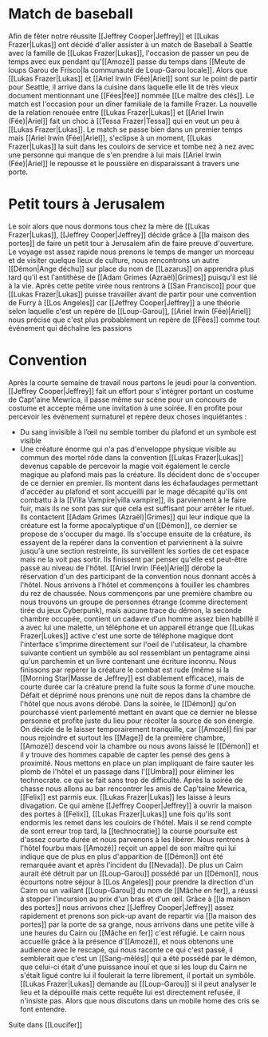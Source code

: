 # Match de baseball
Afin de fêter notre réussite [[Jeffrey Cooper|Jeffrey]] et [[Lukas Frazer|Lukas]] ont décidé d'aller assister à un match de Baseball à Seattle avec la famille de [[Lukas Frazer|Lukas]], l'occasion de passer un peu de temps avec eux pendant qu'[[Amozé]] passe du temps dans [[Meute de loups Garou de Frisco|la communauté de Loup-Garou locale]].
Alors que [[Lukas Frazer|Lukas]] et [[Ariel Irwin (Fée)|Ariel]] sont sur le point de partir pour Seattle, il arrive dans la cuisine dans laquelle elle lit de très vieux document mentionnant une [[Fées|fée]] nommée [[Le maître des clés]].
Le match est l'occasion pour un dîner familiale de la famille Frazer. La nouvelle de la relation renouée entre [[Lukas Frazer|Lukas]] et [[Ariel Irwin (Fée)|Ariel]] fait un choc à [[Tessa Frazer|Tessa]] qui en veut un peu à [[Lukas Frazer|Lukas]].
Le match se passe bien dans un premier temps mais [[Ariel Irwin (Fée)|Ariel]], s'eclipse à un moment, [[Lukas Frazer|Lukas]] la suit dans les couloirs de service et tombe nez à nez avec une personne qui manque de s'en prendre à lui mais [[Ariel Irwin (Fée)|Ariel]] le repousse et le poussière en disparaissant à travers une porte.
# Petit tours à Jerusalem
Le soir alors que nous dormons tous chez la mère de [[Lukas Frazer|Lukas]], [[Jeffrey Cooper|Jeffrey]] décide grâce à [[la maison des portes]] de faire un petit tour à Jerusalem afin de faire preuve d'ouverture. Le voyage est assez rapide nous prenons le temps de manger un morceau et de visiter quelque lieux de culture, nous rencontrons un autre [[Démon|Ange déchu]] sur place du nom de [[Lazarus]] on apprendra plus tard qu'il est l'antithèse de [[Adam Grimes (Azraël)|Grimes]] puisqu'il est lié à la vie.
Après cette petite virée nous rentrons à [[San Francisco]] pour que [[Lukas Frazer|Lukas]] puisse travailler avant de partir pour une convention de Furry à [[Los Angeles]] car [[Jeffrey Cooper|Jeffrey]] a une théorie selon laquelle c'est un repère de [[Loup-Garou]], [[Ariel Irwin (Fée)|Ariel]] nous précise que c'est plus probablement un repère de [[Fées]] comme tout événement qui déchaîne les passions
# Convention
Après la courte semaine de travail nous partons le jeudi pour la convention. [[Jeffrey Cooper|Jeffrey]] fait un effort pour s'intégrer portant un costume de Capt'aine Mewrica, il passe même sur scène pour un concours de costume et accepte même une invitation à une soirée. Il en profite pour percevoir les événement surnaturel et repère deux choses inquiétantes : 
* Du sang invisible à l’œil nu semble tomber du plafond et un symbole est visible
* Une créature énorme qui n'a pas d'enveloppe physique visible au commun des mortel rôde dans la convention
[[Lukas Frazer|Lukas]] devenus capable de percevoir la magie voit également le cercle magique au plafond mais pas la créature. Ils décident donc de s'occuper de ce dernier en premier.
Ils montent dans les échafaudages permettant d'accéder au plafond et sont accueilli par le mage décapité qu'ils ont combattu à la [[Villa Vampire|villa vampire]], ils parviennent à le faire fuir, mais ils ne sont pas sur que cela est suffisant pour arrêter le rituel. 
Ils contactent [[Adam Grimes (Azraël)|Grimes]] qui leur indique que la créature est la forme apocalyptique d'un [[Démon]], ce dernier se propose de s'occuper du mage.
Ils s'occupe ensuite de la créature, ils essayent de la repérer dans la convention et parviennent à la suivre jusqu'à une section restreinte, ils surveillent les sorties de cet espace mais ne la voit pas sortir. Ils finissent par penser qu'elle est peut-être passé au niveau de l'hôtel. [[Ariel Irwin (Fée)|Ariel]] dérobe la réservation d'un des participant de la convention nous donnant accès à l'hôtel. Nous arrivons à l'hôtel et commençons à fouiller les chambres du rez de chaussée. Nous commençons par une première chambre ou nous trouvons un groupe de personnes étrange (comme directement tirée du jeux Cyberpunk), mais aucune trace du démon, la seconde chambre occupée, contient un cadavre d'un homme assez bien habillé il a avec lui une malette, un téléphone et un appareil étrange que [[Lukas Frazer|Lukes]] active c'est une sorte de téléphone magique dont l'interface s'imprime directement sur l'oeil de l'utilisateur, la chambre suivante contient un symbôle au sol ressemblant un pentagrame ainsi qu'un parchemin et un livre contenant une écriture inconnu. Nous finissons par repérer la créature le combat est rude (même si la [[Morning Star|Masse de Jeffrey]] est diablement efficace), mais de courte durée car la créature prend la fuite sous la forme d'une mouche.
Défait et déprimé nous prenons une nuit de repos dans la chambre de l'hôtel que nous avons dérobé.
Dans la soirée, le [[Démon]] qu'on pourchassé vient parlementé mettant en avant que ce dernier ne blesse personne et profite juste du lieu pour récolter la source de son énergie. On décide de le laisser temporairement tranquille, car [[Amozé]] fini par nous rejoindre et surtout les [[Mage]] de la première chambre, [[Amozé]] descend voir la chambre ou nous avons laissé le [[Démon]] et il y trouve des hommes capable de capter les pensé des gens à proximité.
Nous mettons en place un plan impliquant de faire sauter les plomb de l'hôtel et un passage dans l'[[Umbra]] pour éliminer les technocrate. ce qui se fait sans trop de difficulté.
Après la soirée de chasse nous allons au bar rencontrer les amis de Cap'taine Mewrica, [[Felix]] est parmis eux. [[Lukas Frazer|Lukas]] les laisse à leurs divagation. Ce qui amène [[Jeffrey Cooper|Jeffrey]] à ouvrir la maison des portes à [[Felix]], [[Lukas Frazer|Lukas]] une fois qu'ils sont endormis les remet dans les couloirs de l'hôtel. Mais il se rend compte de sont erreur trop tard, la [[technocratie]] la course poursuite est d'assez courte durée et nous parvenons à les libérer.
Nous rentrons à l'hôtel fourbu mais [[Amozé]] reçoit un appel de son maître qui lui indique que de plus en plus d'apparition de [[Démon]] ont été remarquée avant et après l'incident du [[Nevada]]. De plus un Cairn aurait été détruit par un [[Loup-Garou]] possédé par un [[Démon]], nous écourtons notre séjour à [[Los Angeles]] pour prendre la direction d'un Cairn ou un vaillant [[Loup-Garou]] du nom de [[Mâche en fer]], a réussi à stopper l'incursion au prix d'un bras et d'un œil. Grâce à [[la maison des portes]] nous arrivons chez [[Jeffrey Cooper|Jeffrey]] assez rapidement et prenons son pick-up avant de repartir via [[la maison des portes]] par la porte de sa grange, nous arrivons dans une petite ville à une heures du Cairn ou [[Mâche en fer]] c'est réfugié.
Le cairn nous accueille grâce à la présence d'[[Amozé]], et nous obtenons une audience avec le rescapé, qui nous raconte ce qui c'est passé, il semblerait que c'est un [[Sang-mêlés]] qui a été possédé par le démon, que celui-ci était d'une puissance inouï et que si les loup du Cairn ne s'était ligué contre lui il foulerait la terre librement, il portait un symbôle.
[[Lukas Frazer|Lukas]] demande au [[Loup-Garou]] si il peut analyser le lieu et la dépouille mais cette requête lui est directement refusée, il n'insiste pas. Alors que nous discutons dans un mobile home des cris se font entendre.

Suite dans [[Loucifer]]